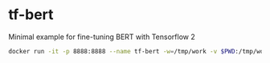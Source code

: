 # tf-bert
Minimal example for fine-tuning BERT with Tensorflow 2

```bash
docker run -it -p 8888:8888 --name tf-bert -w=/tmp/work -v $PWD:/tmp/work --rm miorgash/tf-bert:latest jupyter notebook --ip="0.0.0.0" --notebook-dir=/tmp/work --allow-root --no-browser
```
